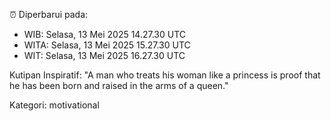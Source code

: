 ⏰ Diperbarui pada:
- WIB: Selasa, 13 Mei 2025 14.27.30 UTC
- WITA: Selasa, 13 Mei 2025 15.27.30 UTC
- WIT: Selasa, 13 Mei 2025 16.27.30 UTC

Kutipan Inspiratif:
"A man who treats his woman like a princess is proof that he has been born and raised in the arms of a queen."


Kategori: motivational

